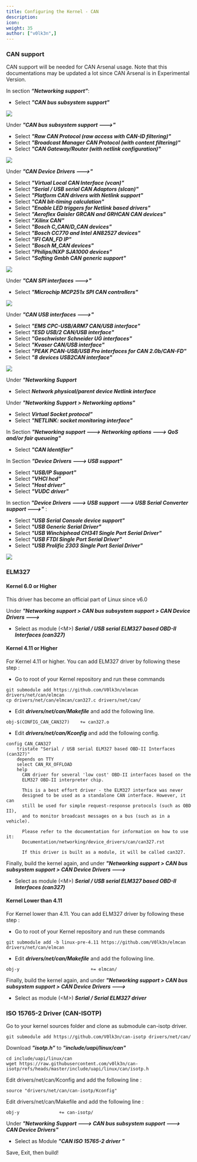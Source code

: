 ```yaml
---
title: Configuring the Kernel - CAN
description:
icon:
weight: 35
author: ["v0lk3n",]
---
```


### CAN support

CAN support will be needed for CAN Arsenal usage. Note that this documentations may be updated a lot since CAN Arsenal is in Experimental Version.

In section ***“Networking support”***:

- Select ***"CAN bus subsystem support"***

![](1-kernel_can.png)

Under ***"CAN bus subsystem support --->"***

- Select ***"Raw CAN Protocol (raw access with CAN-ID filtering)"***
- Select ***"Broadcast Manager CAN Protocol (with content filtering)"***
- Select ***"CAN Gateway/Router (with netlink configuration)"***

![](2-kernel_can.png)

Under ***"CAN Device Drivers --->"***

- Select ***"Virtual Local CAN Interface (vcan)"***
- Select ***"Serial / USB serial CAN Adaptors (slcan)"***
- Select ***"Platform CAN drivers with Netlink support"***
- Select ***"CAN bit-timing calculation"***
- Select ***"Enable LED triggers for Netlink based drivers"***
- Select ***"Aeroflex Gaisler GRCAN and GRHCAN CAN devices"***
- Select ***"Xilinx CAN"***
- Select ***"Bosch C_CAN/D_CAN devices"***
- Select ***"Bosch CC770 and Intel AN82527 devices"***
- Select ***"IFI CAN_FD IP"***
- Select ***"Bosch M_CAN devices"***
- Select ***"Philips/NXP SJA1000 devices"***
- Select ***"Softing Gmbh CAN generic support"***

![](3-kernel_can.png)

Under ***"CAN SPI interfaces --->"***

- Select ***"Microchip MCP251x SPI CAN controllers"***

![](4-kernel_can.png)

Under ***"CAN USB interfaces --->"***

- Select ***"EMS CPC-USB/ARM7 CAN/USB interface"***
- Select ***"ESD USB/2 CAN/USB interface"***
- Select ***"Geschwister Schneider UG interfaces"***
- Select ***"Kvaser CAN/USB interface"***
- Select ***"PEAK PCAN-USB/USB Pro interfaces for CAN 2.0b/CAN-FD"***
- Select ***"8 devices USB2CAN interface"***

![](5-kernel_can.png)

Under ***"Networking Support***

- Select ***Network physical/parent device Netlink interface***

Under ***"Networking Support > Networking options"***

- Select ***Virtual Socket protocol"***
- Select ***"NETLINK: socket monitoring interface"***

In Section ***"Networking support ---> Networking options ---> QoS and/or fair queueing"***

- Select ***"CAN Identifier"***


In Section ***"Device Drivers ---> USB support"***

- Select ***"USB/IP Support"***
- Select ***"VHCI hcd"***
- Select ***"Host driver"***
- Select ***"VUDC driver"***

In section ***"Device Drivers ---> USB support ---> USB Serial Converter support --->"*** :

- Select ***"USB Serial Console device support"***
- Select ***"USB Generic Serial Driver"***
- Select ***"USB Winchiphead CH341 Single Port Serial Driver"***
- Select ***"USB FTDI Single Port Serial Driver"***
- Select ***"USB Prolific 2303 Single Port Serial Driver"***

![](CH341_Driver.png)

### ELM327 

#### Kernel 6.0 or Higher

This driver has become an official part of Linux since v6.0

Under ***"Networking support > CAN bus subsystem support >  CAN Device Drivers --->***

- Select as module (\<M\>) ***Serial / USB serial ELM327 based OBD-II Interfaces (can327)***

#### Kernel 4.11 or Higher

For Kernel 4.11 or higher. You can add ELM327 driver by following these step :

- Go to root of your Kernel repository and run these commands

```
git submodule add https://github.com/V0lk3n/elmcan drivers/net/can/elmcan
cp drivers/net/can/elmcan/can327.c drivers/net/can/
```

- Edit ***drivers/net/can/Makefile*** and add the following line.

```
obj-$(CONFIG_CAN_CAN327)	+= can327.o
```

- Edit ***drivers/net/can/Kconfig*** and add the following config.

```
config CAN_CAN327
	tristate "Serial / USB serial ELM327 based OBD-II Interfaces (can327)"
	depends on TTY
	select CAN_RX_OFFLOAD
	help
	  CAN driver for several 'low cost' OBD-II interfaces based on the
	  ELM327 OBD-II interpreter chip.

	  This is a best effort driver - the ELM327 interface was never
	  designed to be used as a standalone CAN interface. However, it can
	  still be used for simple request-response protocols (such as OBD II),
	  and to monitor broadcast messages on a bus (such as in a vehicle).

	  Please refer to the documentation for information on how to use it:
	  Documentation/networking/device_drivers/can/can327.rst

	  If this driver is built as a module, it will be called can327.
```

Finally, build the kernel again, and under ***"Networking support > CAN bus subsystem support >  CAN Device Drivers --->***

- Select as module (\<M\>) ***Serial / USB serial ELM327 based OBD-II Interfaces (can327)***

#### Kernel Lower than 4.11

For Kernel lower than 4.11. You can add ELM327 driver by following these step :

- Go to root of your Kernel repository and run these commands

```
git submodule add -b linux-pre-4.11 https://github.com/V0lk3n/elmcan drivers/net/can/elmcan
```

- Edit ***drivers/net/can/Makefile*** and add the following line.

```
obj-y                           += elmcan/
```

Finally, build the kernel again, and under ***"Networking support > CAN bus subsystem support >  CAN Device Drivers --->***

- Select as module (\<M\>) ***Serial / Serial ELM327 driver***

### ISO 15765-2 Driver (CAN-ISOTP)

Go to your kernel sources folder and clone as submodule can-isotp driver.

```
git submodule add https://github.com/V0lk3n/can-isotp drivers/net/can/
```

Download ***"isotp.h"*** to ***"include/uapi/linux/can"***

```
cd include/uapi/linux/can
wget https://raw.githubusercontent.com/v0lk3n/can-isotp/refs/heads/master/include/uapi/linux/can/isotp.h
```

Edit drivers/net/can/Kconfig and add the following line :

```
source "drivers/net/can/can-isotp/Kconfig"
```

Edit drivers/net/can/Makefile and add the following line :

```
obj-y				+= can-isotp/
```

Under ***"Networking Support ---> CAN bus subsystem support ---> CAN Device Drivers"***

- Select as Module ***"CAN ISO 15765-2 driver "***

Save, Exit, then build!
